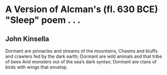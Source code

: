 # A Version of Alcman's (fl. 630 BCE) "Sleep" poem . . .
## John Kinsella
Dormant are pinnacles and streams of the mountains,
Chasms and bluffs and crawlers fed by the dark earth;
Dormant are wild animals and that tribe of bees
And monsters out of the sea’s dark syntax;
Dormant are clans of birds with wings that envelop.